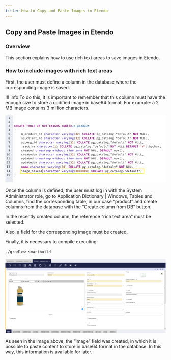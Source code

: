 ```yaml
---
title: How to Copy and Paste Images in Etendo
---
```

## Copy and Paste Images in Etendo

### Overview

This section explains how to use rich text areas to save images in Etendo.

### How to include images with rich text areas

First, the user must define a column in the database where the corresponding image is saved.

!!! info
    To do this, it is important to remember that this column must have the enough size to store a codified image in base64 format. For example: a 2 MB image contains 3 million characters.


![](/assets/drive/wO0NOA64kTnYqRjQ8KTrcBJiMmq2AGvuS6oYHOQ75hZ13OvUYgFkAK2S7iE-SGeRh5PcE5eNA8rgbpzg0LwgGGh-R4fk1yHCI9orYLKJJXDD9noH4K0ernCNFMkZCKBo_4owHCPkqrpxgOcFN2NjHMI0NchPj0r1VminCsMvbp0begvcFdO8FI8DjE5jAA.png)

Once the column is defined, the user must log in with the System Administrator role, go to Application Dictionary | Windows, Tables and Columns, find the corresponding table, in our case “product” and create columns from the database with the “Create column from DB” button. 

In the recently created column, the reference “rich text area” must be selected. 

Also, a field for the corresponding image must be created. 

Finally, it is necessary to compile executing:

```bash title="Terminal"
./gradlew smartbuild
```


![](/assets/drive/zd0NYsbcmx0ehnHRsCxb21zazxL6sYuBxqjAOoH74QmK1CTccI-dDyqzmMrTiJDrusrcdifTRiiCPPomRAdduh1LipsA2FHTP84kstjAI8SwL3a7-DkSSmCqbVYsyXF_d1El8Z9QqPqphc4oqIB-wFYadh3OODSzp8QCHSyGBAGZSX8OczGKNApmreM8eg.png)

As seen in the image above, the “image” field was created, in which it is possible to paste content to store in base64 format in the database. In this way, this information is available for later.